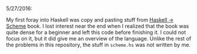 5/27/2016:

My first foray into Haskell was copy and pasting stuff from [Haskell -> Scheme](https://en.wikibooks.org/wiki/Write_Yourself_a_Scheme_in_48_Hours) book. I lost interest near the end when I realized that the book was quite dense for a beginner and left this code before finishing it. I could not focus on it, but it did give me an overview of the language. Unlike the rest of the problems in this repository, the stuff in `scheme.hs` was not written by me.
